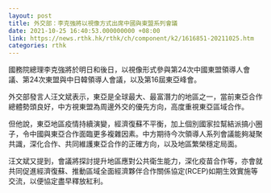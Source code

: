 ```yaml
---
layout: post
title: 外交部：李克強將以視像方式出席中國與東盟系列會議
date: 2021-10-25 16:40:53.000000000 +08:00
link: https://news.rthk.hk/rthk/ch/component/k2/1616851-20211025.htm
categories: rthk
---
```


國務院總理李克強將於明日和後日，以視像形式參與第24次中國東盟領導人會議、第24次東盟與中日韓領導人會議，以及第16屆東亞峰會。

外交部發言人汪文斌表示，東亞是全球最大、最富潛力的地區之一，當前東亞合作總體勢頭良好，中方視東盟為周邊外交的優先方向，高度重視東亞區域合作。

但他說，東亞地區疫情持續演變，經濟復蘇不平衡，加上個別國家拉幫結派搞小圈子，令中國與東亞合作面臨更多複雜因素。中方期待今次領導人系列會議能夠凝聚共識，深化合作、共同維護東亞合作的正確方向，以及地區繁榮穩定局面。

汪文斌又提到，會議將探討提升地區應對公共衛生能力，深化疫苗合作等，亦會就共同促進經濟復蘇、推動區域全面經濟夥伴合作關係協定(RCEP)如期生效實施等交流，以便協定盡早釋放紅利。
